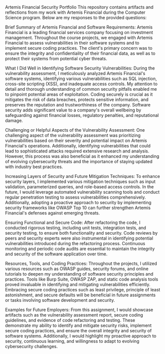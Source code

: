 Artemis Financial Security Portfolio
This repository contains artifacts and reflections from my work with Artemis Financial during the Computer Science program. Below are my responses to the provided questions:

Brief Summary of Artemis Financial and Software Requirements:
Artemis Financial is a leading financial services company focusing on investment management. Throughout the course projects, we engaged with Artemis Financial to assess vulnerabilities in their software systems and to implement secure coding practices. The client's primary concern was to ensure the integrity and confidentiality of their financial data, as well as to protect their systems from potential cyber threats.

What I Did Well in Identifying Software Security Vulnerabilities:
During the vulnerability assessment, I meticulously analyzed Artemis Financial's software systems, identifying various vulnerabilities such as SQL injection, cross-site scripting (XSS), and inadequate access controls. My attention to detail and thorough understanding of common security pitfalls enabled me to pinpoint potential areas of exploitation. Coding securely is crucial as it mitigates the risk of data breaches, protects sensitive information, and preserves the reputation and trustworthiness of the company. Software security adds significant value to a company's overall wellbeing by safeguarding against financial losses, regulatory penalties, and reputational damage.

Challenging or Helpful Aspects of the Vulnerability Assessment:
One challenging aspect of the vulnerability assessment was prioritizing vulnerabilities based on their severity and potential impact on Artemis Financial's operations. Additionally, identifying vulnerabilities that could lead to sophisticated attacks required extensive research and analysis. However, this process was also beneficial as it enhanced my understanding of evolving cybersecurity threats and the importance of staying updated with industry best practices.

Increasing Layers of Security and Future Mitigation Techniques:
To enhance security layers, I implemented various mitigation techniques such as input validation, parameterized queries, and role-based access controls. In the future, I would leverage automated vulnerability scanning tools and conduct regular penetration testing to assess vulnerabilities comprehensively. Additionally, adopting a proactive approach to security by implementing security frameworks like OWASP Top 10 can further strengthen Artemis Financial's defenses against emerging threats.

Ensuring Functional and Secure Code:
After refactoring the code, I conducted rigorous testing, including unit tests, integration tests, and security testing, to ensure both functionality and security. Code reviews by peers and security experts were also instrumental in identifying potential vulnerabilities introduced during the refactoring process. Continuous monitoring and periodic code audits are essential to maintain the integrity and security of the software application over time.

Resources, Tools, and Coding Practices:
Throughout the projects, I utilized various resources such as OWASP guides, security forums, and online tutorials to deepen my understanding of software security principles and practices. Tools like Burp Suite, OWASP ZAP, and static code analysis tools proved invaluable in identifying and mitigating vulnerabilities efficiently. Embracing secure coding practices such as least privilege, principle of least astonishment, and secure defaults will be beneficial in future assignments or tasks involving software development and security.

Examples for Future Employers:
From this assignment, I would showcase artifacts such as the vulnerability assessment report, secure coding guidelines, and evidence of code refactoring and testing. These demonstrate my ability to identify and mitigate security risks, implement secure coding practices, and ensure the overall integrity and security of software systems. Additionally, I would highlight my proactive approach to security, continuous learning, and willingness to adapt to evolving cybersecurity challenges.
